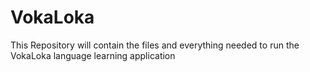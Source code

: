 # VokaLoka
This Repository will contain the files and everything needed to run the VokaLoka language learning application
